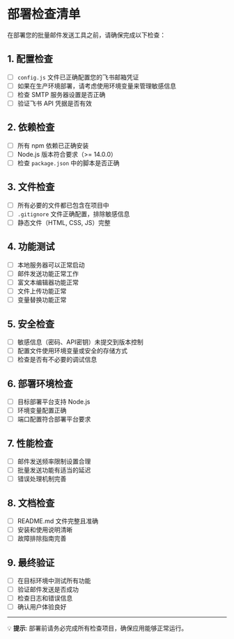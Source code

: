 # 部署检查清单

在部署您的批量邮件发送工具之前，请确保完成以下检查：

## 1. 配置检查
- [ ] `config.js` 文件已正确配置您的飞书邮箱凭证
- [ ] 如果在生产环境部署，请考虑使用环境变量来管理敏感信息
- [ ] 检查 SMTP 服务器设置是否正确
- [ ] 验证飞书 API 凭据是否有效

## 2. 依赖检查
- [ ] 所有 npm 依赖已正确安装
- [ ] Node.js 版本符合要求（>= 14.0.0）
- [ ] 检查 `package.json` 中的脚本是否正确

## 3. 文件检查
- [ ] 所有必要的文件都已包含在项目中
- [ ] `.gitignore` 文件正确配置，排除敏感信息
- [ ] 静态文件（HTML, CSS, JS）完整

## 4. 功能测试
- [ ] 本地服务器可以正常启动
- [ ] 邮件发送功能正常工作
- [ ] 富文本编辑器功能正常
- [ ] 文件上传功能正常
- [ ] 变量替换功能正常

## 5. 安全检查
- [ ] 敏感信息（密码、API密钥）未提交到版本控制
- [ ] 配置文件使用环境变量或安全的存储方式
- [ ] 检查是否有不必要的调试信息

## 6. 部署环境检查
- [ ] 目标部署平台支持 Node.js
- [ ] 环境变量配置正确
- [ ] 端口配置符合部署平台要求

## 7. 性能检查
- [ ] 邮件发送频率限制设置合理
- [ ] 批量发送功能有适当的延迟
- [ ] 错误处理机制完善

## 8. 文档检查
- [ ] README.md 文件完整且准确
- [ ] 安装和使用说明清晰
- [ ] 故障排除指南完善

## 9. 最终验证
- [ ] 在目标环境中测试所有功能
- [ ] 验证邮件发送是否成功
- [ ] 检查日志和错误信息
- [ ] 确认用户体验良好

---

💡 **提示**: 部署前请务必完成所有检查项目，确保应用能够正常运行。
